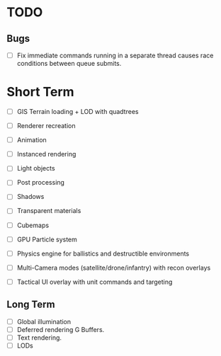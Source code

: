 # TODO

## Bugs

- [ ] Fix immediate commands running in a separate thread causes race conditions between queue submits.

# Short Term

- [ ] GIS Terrain loading + LOD with quadtrees
- [ ] Renderer recreation
- [ ] Animation
- [ ] Instanced rendering
- [ ] Light objects
- [ ] Post processing
- [ ] Shadows
- [ ] Transparent materials
- [ ] Cubemaps
- [ ] GPU Particle system
- [ ] Physics engine for ballistics and destructible environments
- [ ] Multi-Camera modes (satellite/drone/infantry) with recon overlays
- [ ] Tactical UI overlay with unit commands and targeting


## Long Term

- [ ] Global illumination
- [ ] Deferred rendering G Buffers.
- [ ] Text rendering.
- [ ] LODs
